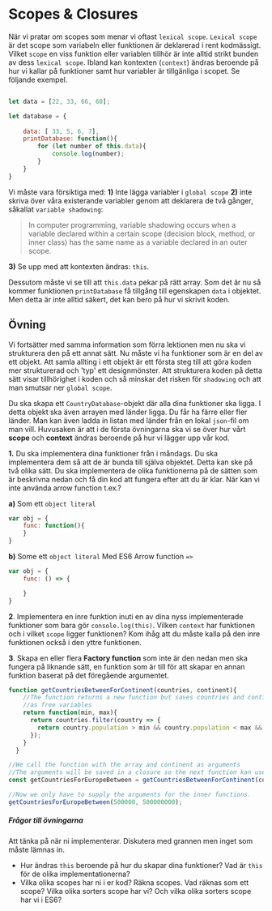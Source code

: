 # Scopes & Closures

När vi pratar om scopes som menar vi oftast `lexical scope`. `Lexical scope` är det scope som variabeln eller funktionen är deklarerad i rent kodmässigt. Vilket `scope` en viss funktion eller variablen tillhör är inte alltid strikt bunden av dess `lexical scope`. Ibland kan kontexten (`context`) ändras beroende på hur vi kallar på funktioner samt hur variabler är tillgänliga i scopet. Se följande exempel.

```javascript

let data = [22, 33, 66, 60];

let database = {
    
    data: [ 33, 5, 6, 7],
    printDatabase: function(){
        for (let number of this.data){
            console.log(number);
        }
    }
}

```

Vi måste vara försiktiga med: 
__1)__ Inte lägga variabler i `global scope`
__2)__ inte skriva över våra existerande variabler genom att deklarera de två gånger, såkallat `variable shadowing`:

>In computer programming, variable shadowing occurs when a variable declared within a certain scope (decision block, method, or inner class) has the same name as a variable declared in an outer scope.

__3)__ Se upp med att kontexten ändras: `this`.

Dessutom måste vi se till att `this.data` pekar på rätt array. Som det är nu så kommer funktionen `printDatabase` få tillgång till egenskapen `data` i objektet. Men detta är inte alltid säkert, det kan bero på hur vi skrivit koden.


## Övning

Vi fortsätter med samma information som förra lektionen men nu ska vi strukturera den på ett annat sätt. Nu måste vi ha funktioner som är en del av ett objekt. Att samla allting i ett objekt är ett första steg till att göra koden mer strukturerad och 'typ' ett designmönster. Att strukturera koden på detta sätt visar tillhörighet i koden och så minskar det risken för `shadowing` och att man smutsar ner `global scope`.

Du ska skapa ett `CountryDatabase`-objekt där alla dina funktioner ska ligga. I detta objekt ska även arrayen med länder ligga. Du får ha färre eller fler länder. Man kan även ladda in listan med länder från en lokal `json`-fil om man vill. Huvusaken är att i de första övningarna ska vi se över hur vårt __scope__ och __context__ ändras beroende på hur vi lägger upp vår kod.

__1.__ Du ska implementera dina funktioner från i måndags. Du ska implementera dem så att de är bunda till själva objektet. Detta kan ske på två olika sätt. Du ska implementera de olika funktionerna på de sätten som är beskrivna nedan och få din kod att fungera efter att du är klar. När kan vi inte använda arrow function t.ex.?

__a)__ Som ett `object literal` 

```javascript
var obj = {
    func: function(){
    }
}

```

__b)__ Some ett `object literal` Med ES6 Arrow function `=>`

```javascript
var obj = {
    func: () => {

    }
}

```

__2__. Implementera en inre funktion inuti en av dina nyss implementerade funktioner som bara gör `console.log(this)`. Vilken `context` har funktionen och i vilket `scope` ligger funktionen? Kom ihåg att du måste kalla på den inre funktionen också i den yttre funktionen.

__3__. Skapa en eller flera __Factory function__ som inte är den nedan men ska fungera på liknande sätt, en funktion som är till för att skapar en annan funktion baserat på det föregående argumentet.

```js
function getCountriesBetweenForContinent(countries, continent){
    //The function returns a new function but saves countries and continent
    //as free variables
    return function(min, max){
      return countries.filter(country => {
        return country.population > min && country.population < max && country.continent == continent;
      });
    }
  }

//We call the function with the array and continent as arguments
//The arguments will be saved in a closure so the next function kan use them
const getCountriesForEuropeBetween = getCountriesBetweenForContinent(countries, 'Europe');

//Now we only have to supply the arguments for the inner functions. 
getCountriesForEuropeBetween(500000, 500000000);

```


##### Frågor till övningarna

Att tänka på när ni implementerar. Diskutera med grannen men inget som måste lämnas in.

* Hur ändras `this` beroende på hur du skapar dina funktioner? Vad är `this` för de olika implementationerna?
* Vilka olika scopes har ni i er kod? Räkna scopes. Vad räknas som ett scope? Vilka olika sorters scope har vi? Och vilka olika sorters scope har vi i ES6?

